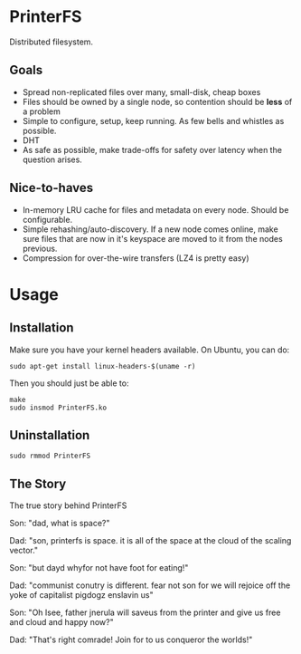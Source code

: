 # PrinterFS

Distributed filesystem.

## Goals

* Spread non-replicated files over many, small-disk, cheap boxes
* Files should be owned by a single node, so contention should be **less** of a
  problem
* Simple to configure, setup, keep running. As few bells and whistles as
  possible.
* DHT
* As safe as possible, make trade-offs for safety over latency when the question
  arises.

## Nice-to-haves

* In-memory LRU cache for files and metadata on every node. Should be configurable.
* Simple rehashing/auto-discovery. If a new node comes online, make sure files
  that are now in it's keyspace are moved to it from the nodes previous.
* Compression for over-the-wire transfers (LZ4 is pretty easy)

# Usage

## Installation

Make sure you have your kernel headers available. On Ubuntu, you can do:

```
sudo apt-get install linux-headers-$(uname -r)
```

Then you should just be able to:

```
make
sudo insmod PrinterFS.ko
```

## Uninstallation

```
sudo rmmod PrinterFS
```

## The Story

The true story behind PrinterFS

Son: "dad, what is space?"

Dad: "son, printerfs is space. it is all of the space at the cloud of the 
scaling vector."

Son: "but dayd whyfor not have foot for eating!"

Dad: "communist conutry is different. fear not son for we will rejoice off the 
yoke of capitalist pigdogz enslavin us"

Son: "Oh Isee, father jnerula will saveus from the printer and give us free and 
cloud and happy now?"

Dad: "That's right comrade! Join for to us conqueror the worlds!"
